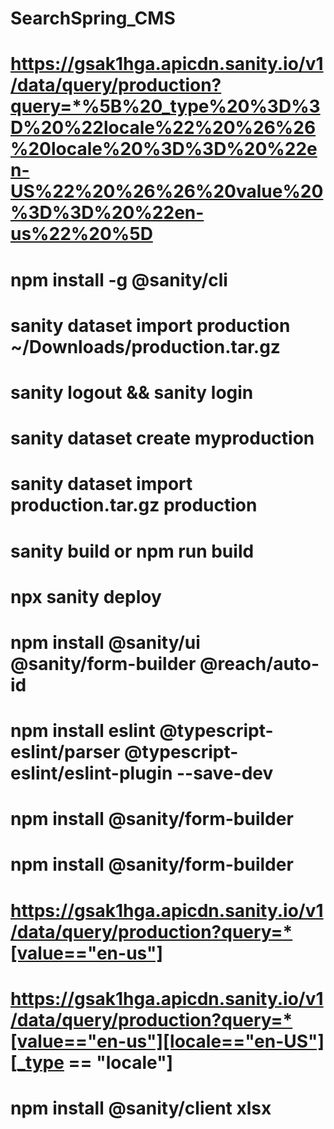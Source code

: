 # SearchSpring_CMS






# https://gsak1hga.apicdn.sanity.io/v1/data/query/production?query=*%5B%20_type%20%3D%3D%20%22locale%22%20%26%26%20locale%20%3D%3D%20%22en-US%22%20%26%26%20value%20%3D%3D%20%22en-us%22%20%5D

# npm install -g @sanity/cli
# sanity dataset import production ~/Downloads/production.tar.gz
# sanity logout && sanity login
# sanity dataset create myproduction
# sanity dataset import production.tar.gz production
# sanity build or npm run build
# npx sanity deploy


# npm install @sanity/ui @sanity/form-builder @reach/auto-id
# npm install eslint @typescript-eslint/parser @typescript-eslint/eslint-plugin --save-dev
# npm install @sanity/form-builder
# npm install @sanity/form-builder
# 
# https://gsak1hga.apicdn.sanity.io/v1/data/query/production?query=*[value=="en-us"]

# https://gsak1hga.apicdn.sanity.io/v1/data/query/production?query=*[value=="en-us"][locale=="en-US"][_type == "locale"]



# npm install @sanity/client xlsx
